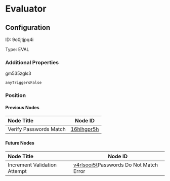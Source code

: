 # Evaluator
## Configuration
ID:  9o0jtjpq4i

Type: EVAL 







### Additional Properties
gm535zgls3
```string 
anyTriggersFalse
```





### Position

#### Previous Nodes
| Node Title | Node ID |
| :------------- | ------------ |
| Verify Passwords Match | [16hlhgpr5h](./16hlhgpr5h.md) | 
 
 #### Future Nodes
| Node Title | Node ID |
| :------------- | ------------ |
| Increment Validation Attempt |[v4rlsooi5t](./v4rlsooi5t.md)Passwords Do Not Match Error |[gm535zgls3](./gm535zgls3.md) | 